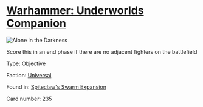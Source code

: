 # [Warhammer: Underworlds Companion](https://guidokessels.github.io/wh-underworlds)

  

![Alone in the Darkness](https://warhammerunderworlds.com/wp-content/uploads/sites/6/2018/02/235_ENG.png)

Score this in an end phase if there are no adjacent fighters on the battlefield

Type: Objective

Faction: [Universal](https://guidokessels.github.io/wh-underworlds/factions/universal.md)

Found in: [Spiteclaw's Swarm Expansion](https://guidokessels.github.io/wh-underworlds/locations/spiteclaws-swarm-expansion.md)

Card number: 235
